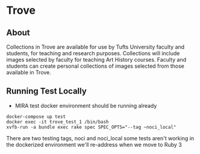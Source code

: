 # Trove

## About

Collections in Trove are available for use by Tufts University faculty and students, for teaching and research purposes. Collections will include images selected by faculty for teaching Art History courses. Faculty and students can create personal collections of images selected from those available in Trove.


## Running Test Locally

* MIRA test docker environment should be running already


```
docker-compose up test
docker exec -it trove_test_1 /bin/bash
xvfb-run -a bundle exec rake spec SPEC_OPTS="--tag ~noci_local"

```

There are two testing tags, noci and noci_local some tests aren't working in the dockerized environment we'll re-address when we move to Ruby 3

